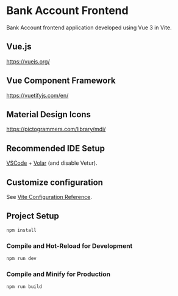 # Bank Account Frontend

Bank Account frontend application developed using Vue 3 in Vite.

## Vue.js

https://vuejs.org/

## Vue Component Framework

https://vuetifyjs.com/en/

## Material Design Icons

https://pictogrammers.com/library/mdi/

## Recommended IDE Setup

[VSCode](https://code.visualstudio.com/) + [Volar](https://marketplace.visualstudio.com/items?itemName=Vue.volar) (and disable Vetur).

## Customize configuration

See [Vite Configuration Reference](https://vite.dev/config/).

## Project Setup

```sh
npm install
```

### Compile and Hot-Reload for Development

```sh
npm run dev
```

### Compile and Minify for Production

```sh
npm run build
```
